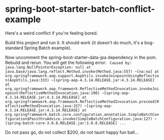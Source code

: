 # spring-boot-starter-batch-conflict-example

Here's a weird conflict if you're feeling bored.

Build this project and run it. It should work (it doesn't do much, it's a bog-standard Spring Batch example).

Now uncomment the spring-boot-starter-data-jpa dependency in the pom. Rebuild and rerun. You will get the following error:
`
Caused by: java.lang.NullPointerException: null
	at java.base/java.lang.reflect.Method.invoke(Method.java:557) ~[na:na]
	at org.springframework.aop.support.AopUtils.invokeJoinpointUsingReflection(AopUtils.java:333) ~[spring-aop-4.3.14.RELEASE.jar:4.3.14.RELEASE]
	at org.springframework.aop.framework.ReflectiveMethodInvocation.invokeJoinpoint(ReflectiveMethodInvocation.java:190) ~[spring-aop-4.3.14.RELEASE.jar:4.3.14.RELEASE]
	at org.springframework.aop.framework.ReflectiveMethodInvocation.proceed(ReflectiveMethodInvocation.java:157) ~[spring-aop-4.3.14.RELEASE.jar:4.3.14.RELEASE]
	at org.springframework.batch.core.configuration.annotation.SimpleBatchConfiguration$PassthruAdvice.invoke(SimpleBatchConfiguration.java:127) ~[spring-batch-core-3.0.8.RELEASE.jar:3.0.8.RELEASE]
  ...`

Do not pass go, do not collect $200, do not taunt happy fun ball...
